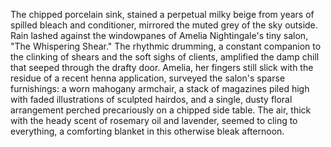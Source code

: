 The chipped porcelain sink, stained a perpetual milky beige from years of spilled bleach and conditioner, mirrored the muted grey of the sky outside.  Rain lashed against the windowpanes of Amelia Nightingale's tiny salon, "The Whispering Shear."  The rhythmic drumming, a constant companion to the clinking of shears and the soft sighs of clients, amplified the damp chill that seeped through the drafty door.  Amelia, her fingers still slick with the residue of a recent henna application, surveyed the salon's sparse furnishings:  a worn mahogany armchair, a stack of magazines piled high with faded illustrations of sculpted hairdos, and a single, dusty floral arrangement perched precariously on a chipped side table.  The air, thick with the heady scent of rosemary oil and lavender, seemed to cling to everything, a comforting blanket in this otherwise bleak afternoon.
